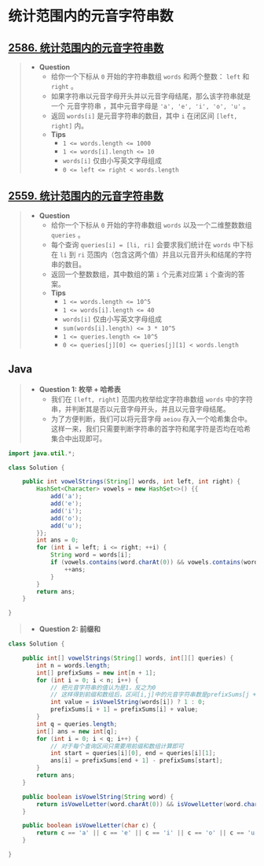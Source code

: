 # 统计范围内的元音字符串数

## [2586. 统计范围内的元音字符串数](https://leetcode.cn/problems/count-the-number-of-vowel-strings-in-range/)

> - **Question**
>   - 给你一个下标从 `0` 开始的字符串数组 `words` 和两个整数： `left` 和 `right` 。
>   - 如果字符串以元音字母开头并以元音字母结尾，那么该字符串就是一个 元音字符串 ，其中元音字母是 `'a', 'e', 'i', 'o', 'u'` 。
>   - 返回 `words[i]` 是元音字符串的数目，其中 `i` 在闭区间 `[left, right]` 内。
>   - **Tips**
>     - `1 <= words.length <= 1000`
>     - `1 <= words[i].length <= 10`
>     - `words[i]` 仅由小写英文字母组成
>     - `0 <= left <= right < words.length`

## [2559. 统计范围内的元音字符串数](https://leetcode.cn/problems/count-vowel-strings-in-ranges/)

> - **Question**
>   - 给你一个下标从 `0` 开始的字符串数组 `words` 以及一个二维整数数组 `queries` 。
>   - 每个查询 `queries[i] = [li, ri]` 会要求我们统计在 `words` 中下标在 `li` 到 `ri` 范围内（包含这两个值）并且以元音开头和结尾的字符串的数目。
>   - 返回一个整数数组，其中数组的第 `i` 个元素对应第 `i` 个查询的答案。
>   - **Tips**
>     - `1 <= words.length <= 10^5`
>     - `1 <= words[i].length <= 40`
>     - `words[i]` 仅由小写英文字母组成
>     - `sum(words[i].length) <= 3 * 10^5`
>     - `1 <= queries.length <= 10^5`
>     - `0 <= queries[j][0] <= queries[j][1] < words.length`

## Java

> - **Question 1: 枚举 + 哈希表**
>   - 我们在 `[left, right]` 范围内枚举给定字符串数组 `words` 中的字符串，并判断其是否以元音字母开头，并且以元音字母结尾。
>   - 为了方便判断，我们可以将元音字母 `aeiou` 存入一个哈希集合中。这样一来，我们只需要判断字符串的首字符和尾字符是否均在哈希集合中出现即可。

```java
import java.util.*;

class Solution {

    public int vowelStrings(String[] words, int left, int right) {
        HashSet<Character> vowels = new HashSet<>() {{
            add('a');
            add('e');
            add('i');
            add('o');
            add('u');
        }};
        int ans = 0;
        for (int i = left; i <= right; ++i) {
            String word = words[i];
            if (vowels.contains(word.charAt(0)) && vowels.contains(word.charAt(word.length() - 1))) {
                ++ans;
            }
        }
        return ans;
    }

}
```

> - **Question 2: 前缀和**

```java
class Solution {

    public int[] vowelStrings(String[] words, int[][] queries) {
        int n = words.length;
        int[] prefixSums = new int[n + 1];
        for (int i = 0; i < n; i++) {
            // 把元音字符串的值认为是1，反之为0
            // 这样得到前缀和数组后，区间[i,j]中的元音字符串数是prefixSums[j + 1] - prefixSums[i]
            int value = isVowelString(words[i]) ? 1 : 0;
            prefixSums[i + 1] = prefixSums[i] + value;
        }
        int q = queries.length;
        int[] ans = new int[q];
        for (int i = 0; i < q; i++) {
            // 对于每个查询区间只需要用前缀和数组计算即可
            int start = queries[i][0], end = queries[i][1];
            ans[i] = prefixSums[end + 1] - prefixSums[start];
        }
        return ans;
    }

    public boolean isVowelString(String word) {
        return isVowelLetter(word.charAt(0)) && isVowelLetter(word.charAt(word.length() - 1));
    }

    public boolean isVowelLetter(char c) {
        return c == 'a' || c == 'e' || c == 'i' || c == 'o' || c == 'u';
    }

}
```
